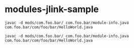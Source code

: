 # modules-jlink-sample


```shell
javac -d mods/com.foo.bar/ com.foo.bar/module-info.java com.foo.bar/com/foo/bar/HelloWorld.java
```

```shell
javac -d mods/com.foo.bar/ com.foo.bar/module-info.java com.foo.bar/com/foo/bar/HelloWorld.java
```
